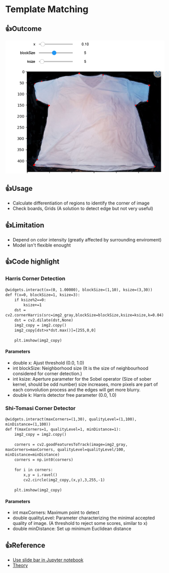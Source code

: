 # Template Matching
## :+1:Outcome
![alt text](https://github.com/hmlaiac/NEW_AI/blob/main/opencv/Corner%20Detection/img/img2.png)

## :+1:Usage
- Calculate differentiation of regions to identify the corner of image
- Check boards, Grids (A solution to detect edge but not very useful)


## :+1:Limitation
- Depend on color intensity (greatly affected by surrounding enviroment)
- Model isn't flexible enought 

## :+1:Code highlight
### Harris Corner Detection
```
@widgets.interact(x=(0, 1.00000), blockSize=(1,10), ksize=(3,30))
def f(x=0, blockSize=1, ksize=3):
    if ksize%2==0:
        ksize+=1
    dst = cv2.cornerHarris(src=img2_gray,blockSize=blockSize,ksize=ksize,k=0.04)
    dst = cv2.dilate(dst,None)
    img2_copy = img2.copy()
    img2_copy[dst>x*dst.max()]=[255,0,0]

    plt.imshow(img2_copy)

```
#### Parameters
- double x: Ajust threshold (0.0, 1.0)
- int blockSize: Neighborhood size (It is the size of neighbourhood considered for corner detection.)
- int ksize: Aperture parameter for the Sobel operator (Size of sober kernel, should be odd number)  size increases, more pixels are part of each convolution process and the edges will get more blurry.
- double k: Harris detector free parameter (0.0, 1.0)
### Shi-Tomasi Corner Detector
```
@widgets.interact(maxCorners=(1,30), qualityLevel=(1,100), minDistance=(1,100))
def f(maxCorners=1, qualityLevel=1, minDistance=1):
    img2_copy = img2.copy()

    corners = cv2.goodFeaturesToTrack(image=img2_gray, maxCorners=maxCorners, qualityLevel=qualityLevel/100, minDistance=minDistance)
    corners = np.int0(corners)

    for i in corners:
        x,y = i.ravel()
        cv2.circle(img2_copy,(x,y),3,255,-1)

    plt.imshow(img2_copy)
```
#### Parameters
- int maxCorners: Maximum point to detect
- double qualityLevel: Parameter characterizing the minimal accepted quality of image. (A threshold to reject some scores, similar to x)
- double minDistance: Set up minimum Euclidean distance
## :+1:Reference
- [Use slide bar in Jupyter notebook](https://ipython-books.github.io/33-mastering-widgets-in-the-jupyter-notebook)
- [Theory](https://docs.opencv.org/3.4/dc/d0d/tutorial_py_features_harris.html) 
